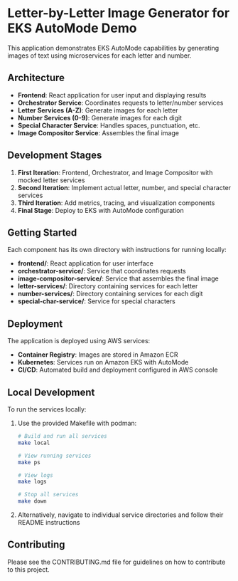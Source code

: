 # Letter-by-Letter Image Generator for EKS AutoMode Demo

This application demonstrates EKS AutoMode capabilities by generating images of text using microservices for each letter and number.

## Architecture

- **Frontend**: React application for user input and displaying results
- **Orchestrator Service**: Coordinates requests to letter/number services
- **Letter Services (A-Z)**: Generate images for each letter
- **Number Services (0-9)**: Generate images for each digit
- **Special Character Service**: Handles spaces, punctuation, etc.
- **Image Compositor Service**: Assembles the final image

## Development Stages

1. **First Iteration**: Frontend, Orchestrator, and Image Compositor with mocked letter services
2. **Second Iteration**: Implement actual letter, number, and special character services
3. **Third Iteration**: Add metrics, tracing, and visualization components
4. **Final Stage**: Deploy to EKS with AutoMode configuration

## Getting Started

Each component has its own directory with instructions for running locally:

- **frontend/**: React application for user interface
- **orchestrator-service/**: Service that coordinates requests
- **image-compositor-service/**: Service that assembles the final image
- **letter-services/**: Directory containing services for each letter
- **number-services/**: Directory containing services for each digit
- **special-char-service/**: Service for special characters

## Deployment

The application is deployed using AWS services:

- **Container Registry**: Images are stored in Amazon ECR
- **Kubernetes**: Services run on Amazon EKS with AutoMode
- **CI/CD**: Automated build and deployment configured in AWS console

## Local Development

To run the services locally:

1. Use the provided Makefile with podman:
   ```bash
   # Build and run all services
   make local
   
   # View running services
   make ps
   
   # View logs
   make logs
   
   # Stop all services
   make down
   ```

2. Alternatively, navigate to individual service directories and follow their README instructions

## Contributing

Please see the CONTRIBUTING.md file for guidelines on how to contribute to this project.
